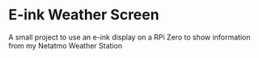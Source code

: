 # E-ink Weather Screen
A small project to use an e-ink display on a RPi Zero to show information from my Netatmo Weather Station

